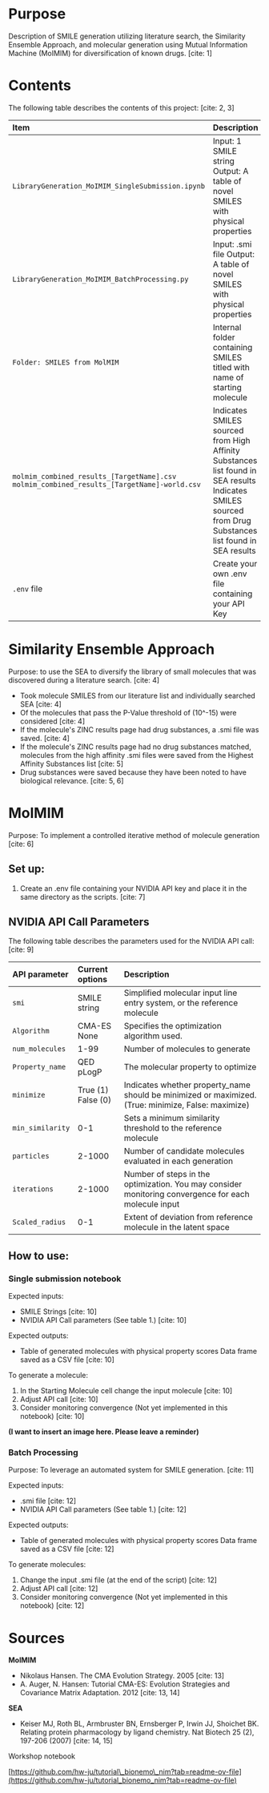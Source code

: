 # Purpose

Description of SMILE generation utilizing literature search, the Similarity Ensemble Approach, and molecular generation using Mutual Information Machine (MoIMIM) for diversification of known drugs. [cite: 1]

# Contents

The following table describes the contents of this project: [cite: 2, 3]

| Item                                         | Description                                                                                                |
| :------------------------------------------- | :--------------------------------------------------------------------------------------------------------- |
| `LibraryGeneration_MoIMIM_SingleSubmission.ipynb` | Input: 1 SMILE string Output: A table of novel SMILES with physical properties                             |
| `LibraryGeneration_MoIMIM_BatchProcessing.py`   | Input: .smi file Output: A table of novel SMILES with physical properties                                 |
| `Folder: SMILES from MolMIM`                   | Internal folder containing SMILES titled with name of starting molecule                                     |
| `molmim_combined_results_[TargetName].csv` `molmim_combined_results_[TargetName]-world.csv` | Indicates SMILES sourced from High Affinity Substances list found in SEA results Indicates SMILES sourced from Drug Substances list found in SEA results |
| `.env` file                                    | Create your own .env file containing your API Key                                                          |

# Similarity Ensemble Approach

Purpose: to use the SEA to diversify the library of small molecules that was discovered during a literature search. [cite: 4]

* Took molecule SMILES from our literature list and individually searched SEA [cite: 4]
* Of the molecules that pass the P-Value threshold of (10^-15) were considered [cite: 4]
* If the molecule's ZINC results page had drug substances, a .smi file was saved. [cite: 4]
* If the molecule's ZINC results page had no drug substances matched, molecules from the high affinity .smi files were saved from the Highest Affinity Substances list [cite: 5]
* Drug substances were saved because they have been noted to have biological relevance. [cite: 5, 6]

# MolMIM

Purpose: To implement a controlled iterative method of molecule generation [cite: 6]

## Set up:

1.  Create an .env file containing your NVIDIA API key and place it in the same directory as the scripts. [cite: 7]

## NVIDIA API Call Parameters

The following table describes the parameters used for the NVIDIA API call: [cite: 9]

| API parameter  | Current options | Description                                                                                                |
| :------------- | :-------------- | :--------------------------------------------------------------------------------------------------------- |
| `smi`          | SMILE string    | Simplified molecular input line entry system, or the reference molecule                                      |
| `Algorithm`    | CMA-ES None     | Specifies the optimization algorithm used.                                                                   |
| `num_molecules` | 1-99            | Number of molecules to generate                                                                              |
| `Property_name` | QED pLogP       | The molecular property to optimize                                                                           |
| `minimize`     | True (1) False (0) | Indicates whether property\_name should be minimized or maximized. (True: minimize, False: maximize)         |
| `min_similarity` | 0-1             | Sets a minimum similarity threshold to the reference molecule                                                |
| `particles`    | 2-1000          | Number of candidate molecules evaluated in each generation                                                   |
| `iterations`   | 2-1000          | Number of steps in the optimization. You may consider monitoring convergence for each molecule input          |
| `Scaled_radius` | 0-1             | Extent of deviation from reference molecule in the latent space                                              |

## How to use:

### Single submission notebook

Expected inputs:

* SMILE Strings [cite: 10]
* NVIDIA API Call parameters (See table 1.) [cite: 10]

Expected outputs:

* Table of generated molecules with physical property scores Data frame saved as a CSV file [cite: 10]

To generate a molecule:

1.  In the Starting Molecule cell change the input molecule [cite: 10]
2.  Adjust API call [cite: 10]
3.  Consider monitoring convergence (Not yet implemented in this notebook) [cite: 10]

**(I want to insert an image here. Please leave a reminder)**

### Batch Processing

Purpose: To leverage an automated system for SMILE generation. [cite: 11]

Expected inputs:

* .smi file [cite: 12]
* NVIDIA API Call parameters (See table 1.) [cite: 12]

Expected outputs:

* Table of generated molecules with physical property scores Data frame saved as a CSV file [cite: 12]

To generate molecules:

1.  Change the input .smi file (at the end of the script) [cite: 12]
2.  Adjust API call [cite: 12]
3.  Consider monitoring convergence (Not yet implemented in this notebook) [cite: 12]

# Sources

**MolMIM**

* Nikolaus Hansen. The CMA Evolution Strategy. 2005 [cite: 13]
* A. Auger, N. Hansen: Tutorial CMA-ES: Evolution Strategies and Covariance Matrix Adaptation. 2012 [cite: 13, 14]

**SEA**

* Keiser MJ, Roth BL, Armbruster BN, Ernsberger P, Irwin JJ, Shoichet BK. Relating protein pharmacology by ligand chemistry. Nat Biotech 25 (2), 197-206 (2007) [cite: 14, 15]

Workshop notebook

[https://github.com/hw-ju/tutorial\_bionemo\_nim?tab=readme-ov-file](https://github.com/hw-ju/tutorial_bionemo_nim?tab=readme-ov-file)